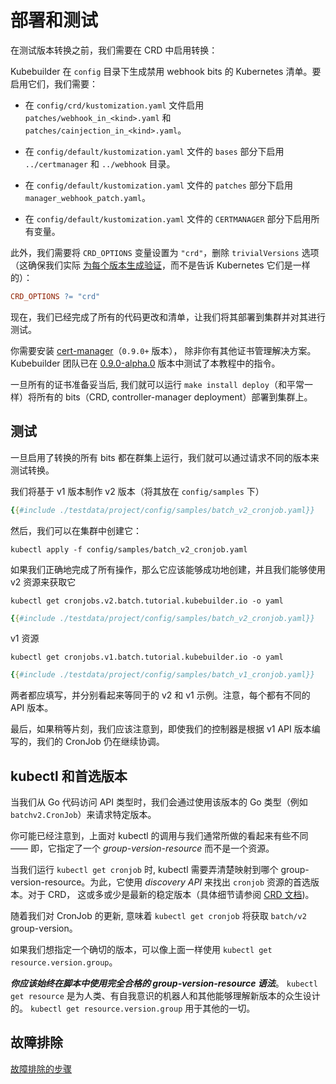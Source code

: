 # 部署和测试

在测试版本转换之前，我们需要在 CRD 中启用转换：

Kubebuilder 在 `config` 目录下生成禁用 webhook bits 的 Kubernetes 清单。要启用它们，我们需要：

- 在 `config/crd/kustomization.yaml` 文件启用 `patches/webhook_in_<kind>.yaml` 和
  `patches/cainjection_in_<kind>.yaml`。

- 在 `config/default/kustomization.yaml` 文件的 `bases` 部分下启用 `../certmanager` 和 `../webhook` 目录。

- 在 `config/default/kustomization.yaml` 文件的 `patches` 部分下启用 `manager_webhook_patch.yaml`。

- 在 `config/default/kustomization.yaml` 文件的 `CERTMANAGER` 部分下启用所有变量。

此外，我们需要将 `CRD_OPTIONS` 变量设置为 `"crd"`，删除 `trivialVersions` 选项（这确保我们实际 
[为每个版本生成验证][ref-multiver]，而不是告诉 Kubernetes 它们是一样的）：

```makefile
CRD_OPTIONS ?= "crd"
```

现在，我们已经完成了所有的代码更改和清单，让我们将其部署到集群并对其进行测试。

你需要安装 [cert-manager](../cronjob-tutorial/cert-manager.md)（`0.9.0+` 版本），
除非你有其他证书管理解决方案。Kubebuilder 团队已在
[0.9.0-alpha.0](https://github.com/jetstack/cert-manager/releases/tag/v0.9.0-alpha.0)
版本中测试了本教程中的指令。

一旦所有的证书准备妥当后, 我们就可以运行 `make install deploy`（和平常一样）将所有的 bits（CRD,
controller-manager deployment）部署到集群上。

## 测试

一旦启用了转换的所有 bits 都在群集上运行，我们就可以通过请求不同的版本来测试转换。

我们将基于 v1 版本制作 v2 版本（将其放在 `config/samples` 下）

```yaml
{{#include ./testdata/project/config/samples/batch_v2_cronjob.yaml}}
```

然后，我们可以在集群中创建它：

```shell
kubectl apply -f config/samples/batch_v2_cronjob.yaml
```

如果我们正确地完成了所有操作，那么它应该能够成功地创建，并且我们能够使用 v2 资源来获取它

```shell
kubectl get cronjobs.v2.batch.tutorial.kubebuilder.io -o yaml
```

```yaml
{{#include ./testdata/project/config/samples/batch_v2_cronjob.yaml}}
```

v1 资源

```shell
kubectl get cronjobs.v1.batch.tutorial.kubebuilder.io -o yaml
```
```yaml
{{#include ./testdata/project/config/samples/batch_v1_cronjob.yaml}}
```

两者都应填写，并分别看起来等同于的 v2 和 v1 示例。注意，每个都有不同的 API 版本。

最后，如果稍等片刻，我们应该注意到，即使我们的控制器是根据 v1 API 版本编写的，我们的 CronJob 仍在继续协调。

<aside class="note">

<h1>kubectl 和首选版本</h1>

当我们从 Go 代码访问 API 类型时，我们会通过使用该版本的 Go 类型（例如 `batchv2.CronJob`）来请求特定版本。

你可能已经注意到，上面对 kubectl 的调用与我们通常所做的看起来有些不同 —— 即，它指定了一个 
*group-version-resource* 而不是一个资源。

当我们运行 `kubectl get cronjob` 时, kubectl 需要弄清楚映射到哪个
group-version-resource。为此，它使用 *discovery API* 来找出 `cronjob` 资源的首选版本。对于 CRD，
这或多或少是最新的稳定版本（具体细节请参阅 [CRD 文档][CRD-version-pref])。

随着我们对 CronJob 的更新, 意味着 `kubectl get cronjob` 将获取 `batch/v2` group-version。

如果我们想指定一个确切的版本，可以像上面一样使用 `kubectl get resource.version.group`。

***你应该始终在脚本中使用完全合格的 group-version-resource 语法***。
`kubectl get resource` 是为人类、有自我意识的机器人和其他能够理解新版本的众生设计的。
`kubectl get resource.version.group` 用于其他的一切。

</aside>

## 故障排除 

[故障排除的步骤](/TODO.md)

[ref-multiver]: /reference/generating-crd.md#multiple-versions "Generating CRDs: Multiple Versions"

[crd-version-pref]: https://kubernetes.io/docs/tasks/extend-kubernetes/custom-resources/custom-resource-definition-versioning/#version-priority "Versions in CustomResourceDefinitions"
